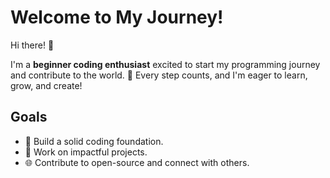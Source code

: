 # Welcome to My Journey!

Hi there! 👋

I'm a **beginner coding enthusiast** excited to start my programming journey and contribute to the world. 🌟 Every step counts, and I'm eager to learn, grow, and create! 

## Goals

- 📖 Build a solid coding foundation.
- 🚀 Work on impactful projects.
- 🌐 Contribute to open-source and connect with others.

